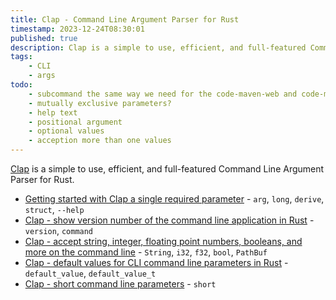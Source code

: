 ```yaml
---
title: Clap - Command Line Argument Parser for Rust
timestamp: 2023-12-24T08:30:01
published: true
description: Clap is a simple to use, efficient, and full-featured Command Line Argument Parser for Rustlang.
tags:
    - CLI
    - args
todo:
    - subcommand the same way we need for the code-maven-web and code-maven-sendgrid that have different options
    - mutually exclusive parameters?
    - help text
    - positional argument
    - optional values
    - acception more than one values
---
```


[Clap](https://crates.io/crates/clap) is a simple to use, efficient, and full-featured Command Line Argument Parser for Rust.

* [Getting started with Clap a single required parameter](/clap-simple) - `arg`, `long`, `derive`, `struct`, `--help`
* [Clap - show version number of the command line application in Rust](/clap-show-version-number) - `version`, `command`
* [Clap - accept string, integer, floating point numbers, booleans, and more on the command line](/clap-strings-numbers-float) - `String`, `i32`, `f32`, `bool`, `PathBuf`
* [Clap - default values for CLI command line parameters in Rust](/clap-default-values) - `default_value`, `default_value_t`
* [Clap - short command line parameters](/clap-short) - `short`
